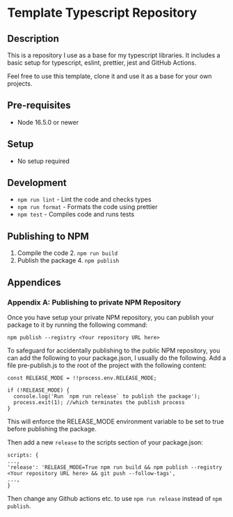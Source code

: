 # Template Typescript Repository

## Description
This is a repository I use as a base for my typescript libraries. It includes a basic setup for typescript, eslint, prettier, jest and GitHub Actions.

Feel free to use this template, clone it and use it as a base for your own projects.

## Pre-requisites
- Node 16.5.0 or newer

## Setup
- No setup required

## Development
- `npm run lint` - Lint the code and checks types
- `npm run format` - Formats the code using prettier
- `npm test` - Compiles code and runs tests


## Publishing to NPM
1. Compile the code
   2. `npm run build`
3. Publish the package
   4. `npm publish`


## Appendices

### Appendix A: Publishing to private NPM Repository
Once you have setup your private NPM repository, you can publish your package to it by running the following command:
```
npm publish --registry <Your repository URL here>
```

To safeguard for accidentally publishing to the public NPM repository, you can add the following to your package.json, I usually do the following.
Add a file pre-publish.js to the root of the project with the following content:

```
const RELEASE_MODE = !!process.env.RELEASE_MODE;

if (!RELEASE_MODE) {
  console.log('Run `npm run release` to publish the package');
  process.exit(1); //which terminates the publish process
}
```

This will enforce the RELEASE_MODE environment variable to be set to true before publishing the package.

Then add a new `release` to the scripts section of your package.json:
```
scripts: {
...,
'release': 'RELEASE_MODE=True npm run build && npm publish --registry <Your repository URL here> && git push --follow-tags',
...,
}
```

Then change any Github actions etc. to use `npm run release` instead of `npm publish`.


